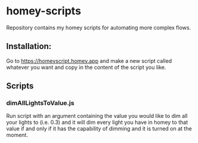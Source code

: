 # homey-scripts

Repository contains my homey scripts for automating more complex flows.

## Installation: 

Go to https://homeyscript.homey.app and make a new script called whatever you want and copy in the content of the script you like.

## Scripts

### dimAllLightsToValue.js
Run script with an argument containing the value you would like to dim all your lights to (i.e. 0.3) and it will dim every light
you have in homey to that value if and only if it has the capability of dimming and it is turned on at the moment.


